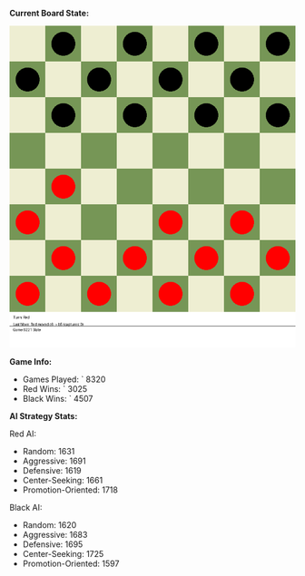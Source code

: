
**Current Board State:**  
<!-- START_GIF -->
![Checkers Game](./checkers_game.gif)
<!-- END_GIF -->

**Game Info:**  
- Games Played: `<!-- GAMES_PLAYED --> 8320
- Red Wins: `<!-- RED_WINS --> 3025
- Black Wins: `<!-- BLACK_WINS --> 4507

<!-- AI_STATS -->
**AI Strategy Stats:**

Red AI:
- Random: 1631
- Aggressive: 1691
- Defensive: 1619
- Center-Seeking: 1661
- Promotion-Oriented: 1718

Black AI:
- Random: 1620
- Aggressive: 1683
- Defensive: 1695
- Center-Seeking: 1725
- Promotion-Oriented: 1597
